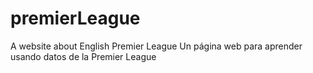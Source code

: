 # premierLeague
A website about English Premier League
Un página web para aprender usando datos de la Premier League
